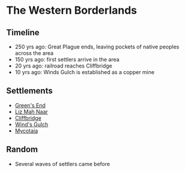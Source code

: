 # The Western Borderlands
## Timeline

- 250 yrs ago: Great Plague ends, leaving pockets of native peoples across the area
- 150 yrs ago: first settlers arrive in the area
- 20 yrs ago: railroad reaches Cliffbridge
- 10 yrs ago: Winds Gulch is established as a copper mine
## Settlements
- [Green's End](/hometown/town.md)
- [Liz Mah Naar](town.drakona_village.md)
- [Cliffbridge](town.cliffbridge.md)
- [Wind's Gulch](town.winds_gulch.md)
- [Mycotaia](town.fungril_village.md)
## Random
- Several waves of settlers came before
